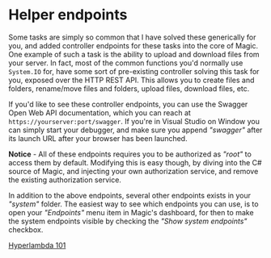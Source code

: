 # Helper endpoints

Some tasks are simply so common that I have solved these generically for you, and
added controller endpoints for these tasks into the core of Magic. One example
of such a task is the ability to upload and download files from your server.
In fact, most of the common functions you'd normally use `System.IO` for,
have some sort of pre-existing controller solving this task for you, exposed
over the HTTP REST API. This allows you to create files and folders,
rename/move files and folders, upload files, download files, etc.

If you'd like to see these controller endpoints, you can use the Swagger Open Web
API documentation, which you can reach at `https://yourserver:port/swagger`.
If you're in Visual Studio on Window you can simply start your debugger,
and make sure you append _"swagger"_ after its launch URL after your browser
has been launched.

**Notice** - All of these endpoints requires you to be authorized as _"root"_
to access them by default. Modifying this is easy though, by diving into
the C# source of Magic, and injecting your own authorization service,
and remove the existing authorization service.

In addition to the above endpoints, several other endpoints exists in
your _"system"_ folder. The easiest way to see which endpoints you
can use, is to open your _"Endpoints"_ menu item in Magic's dashboard,
for then to make the system endpoints visible by checking the
_"Show system endpoints"_ checkbox.

[Hyperlambda 101](/hyperlambda)
